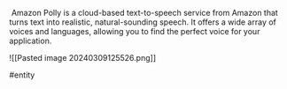  Amazon Polly is a cloud-based text-to-speech service from Amazon that turns text into realistic, natural-sounding speech. It offers a wide array of voices and languages, allowing you to find the perfect voice for your application.

![[Pasted image 20240309125526.png]]

#entity 